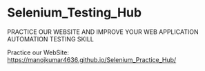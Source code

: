 # Selenium_Testing_Hub


PRACTICE OUR WEBSITE AND IMPROVE YOUR WEB APPLICATION AUTOMATION TESTING SKILL

Practice our WebSite:
https://manojkumar4636.github.io/Selenium_Practice_Hub/
